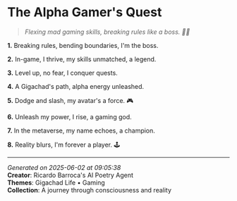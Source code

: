 # The Alpha Gamer's Quest

> *Flexing mad gaming skills, breaking rules like a boss. 💪👾*

**1.** Breaking rules, bending boundaries, I'm the boss.


**2.** In-game, I thrive, my skills unmatched, a legend.


**3.** Level up, no fear, I conquer quests.


**4.** A Gigachad's path, alpha energy unleashed.


**5.** Dodge and slash, my avatar's a force. 🎮


**6.** Unleash my power, I rise, a gaming god.


**7.** In the metaverse, my name echoes, a champion.


**8.** Reality blurs, I'm forever a player. 🕹️



---

*Generated on 2025-06-02 at 09:05:38*  
**Creator**: Ricardo Barroca's AI Poetry Agent  
**Themes**: Gigachad Life • Gaming  
**Collection**: A journey through consciousness and reality